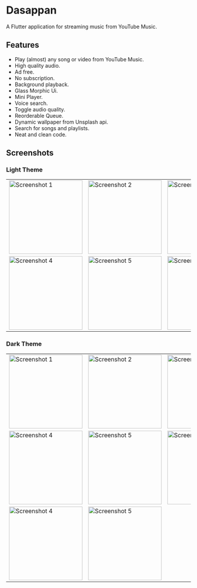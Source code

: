 # Dasappan

A Flutter application for streaming music from YouTube Music.

## Features

- Play (almost) any song or video from YouTube Music.
- High quality audio.
- Ad free.
- No subscription.
- Background playback.
- Glass Morphic Ui.
- Mini Player.
- Voice search.
- Toggle audio quality.
- Reorderable Queue.
- Dynamic wallpaper from Unsplash api.
- Search for songs and playlists.
- Neat and clean code.







## Screenshots
### Light Theme
<table>
  <tr>
    <td><img src="https://github.com/shijinthottiyil/Dasappan/assets/115061533/b24f8fed-c08e-4345-9333-f0b36b3a84ab" alt="Screenshot 1" width="200"/></td>
    <td><img src="https://github.com/shijinthottiyil/Dasappan/assets/115061533/95d1bc5b-1a97-4b15-a757-1d122ad0e2e7" alt="Screenshot 2" width="200"/></td>
    <td><img src="https://github.com/shijinthottiyil/Dasappan/assets/115061533/7da52a34-65e6-46be-850a-b41d37d05768" alt="Screenshot 3" width="200"/></td>
  </tr>
  <tr>
    <td><img src="https://github.com/shijinthottiyil/Dasappan/assets/115061533/12a49073-63f6-4879-9be2-bc21ef5ab106" alt="Screenshot 4" width="200"/></td>
    <td><img src="https://github.com/shijinthottiyil/Dasappan/assets/115061533/94343de5-a783-42a3-a340-18e4a7fb91e3" alt="Screenshot 5" width="200"/></td>
     <td><img src="https://github.com/shijinthottiyil/Dasappan/assets/115061533/5d1f6514-a58c-4144-a196-2f027d597c64" alt="Screenshot 5" width="200"/></td>
  </tr>
 
</table>

### Dark Theme

<table>
  <tr>
    <td><img src="https://github.com/shijinthottiyil/Dasappan/assets/115061533/ffe64a22-df87-409e-9df1-3593009a6169" alt="Screenshot 1" width="200"/></td>
    <td><img src="https://github.com/shijinthottiyil/Dasappan/assets/115061533/c468c960-c99f-4c55-b949-486312ec0def" alt="Screenshot 2" width="200"/></td>
    <td><img src="https://github.com/shijinthottiyil/Dasappan/assets/115061533/e08a82cd-a92d-42d1-b077-671319107f54" alt="Screenshot 3" width="200"/></td>
  </tr>
  <tr>
    <td><img src="https://github.com/shijinthottiyil/Dasappan/assets/115061533/d4d51c0b-b35a-4603-ac07-8f728c8aec98" alt="Screenshot 4" width="200"/></td>
    <td><img src="https://github.com/shijinthottiyil/Dasappan/assets/115061533/88373dfd-b466-4481-b9b0-3f09b066772f" alt="Screenshot 5" width="200"/></td>
     <td><img src="https://github.com/shijinthottiyil/Dasappan/assets/115061533/731cf609-5d73-4f4d-9f48-1b5afb7bd421" alt="Screenshot 5" width="200"/></td>
  </tr>
  <tr>
    <td><img src="https://github.com/shijinthottiyil/Dasappan/assets/115061533/a154fa2b-a461-4461-b02d-f6999abfb6bc" alt="Screenshot 4" width="200"/></td>
    <td><img src="https://github.com/shijinthottiyil/Dasappan/assets/115061533/76578a51-3549-463c-b476-6123895c8217" alt="Screenshot 5" width="200"/></td>
    
  </tr>
</table>








